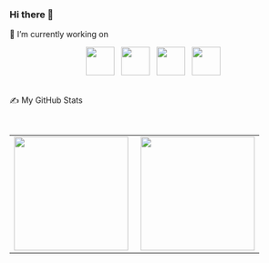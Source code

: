 ### Hi there 👋


🔭 I’m currently working on

<div>
 <center>
      <img href="https://www.php.net/" src="https://cdn-icons-png.flaticon.com/512/919/919830.png" style="width: 50px; height: 50px">
      &nbsp;
      <img href="" src="https://cdn-icons-png.flaticon.com/512/1051/1051277.png" style="width: 50px; height: 50px">
       &nbsp;
      <img href="" src="https://cdn-icons-png.flaticon.com/512/732/732190.png" style="width: 50px; height: 50px">
      &nbsp;
     <img href="" src="https://cdn-icons-png.flaticon.com/512/5968/5968292.png" style="width: 50px; height: 50px">
   </center>
</div>

<br>

✍️ My GitHub Stats

<br>

<center>
  <table>
    <tr>
        <td><img height="200em" align="left" src="https://github-readme-stats.vercel.app/api/top-langs/?username=lucas41&show_icons=true&theme=dark&count_private=true" /></td>
        <td> <img height="200em" align="right" src="https://github-readme-stats.vercel.app/api?username=lucas41&show_icons=true&show_icons=true&theme=dark&count_private=true" /></td>
    </tr>  
  </table>
</center>

<!--
**lucas41/lucas41** is a ✨ _special_ ✨ repository because its `README.md` (this file) appears on your GitHub profile.

Here are some ideas to get you started:

- 🔭 I’m currently working on ...
- 🌱 I’m currently learning ...
- 👯 I’m looking to collaborate on ...
- 🤔 I’m looking for help with ...
- 💬 Ask me about ...
- 📫 How to reach me: ...
- 😄 Pronouns: ...
- ⚡ Fun fact: ...
-->
